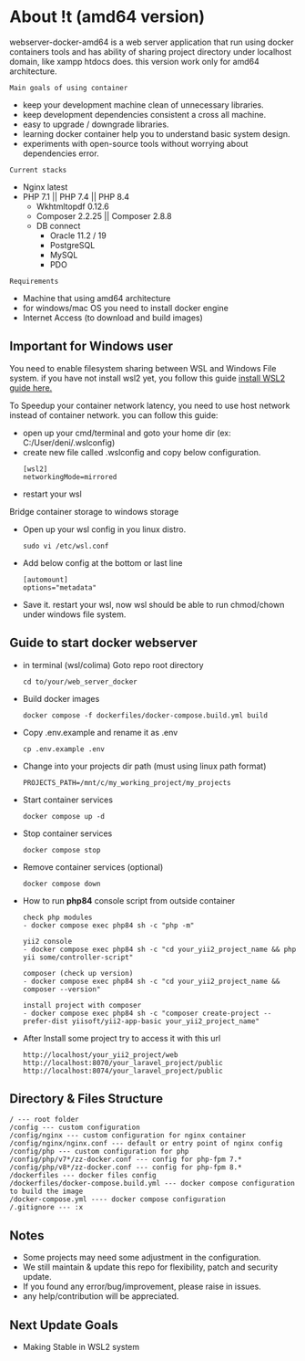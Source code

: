 # About !t (amd64 version)
webserver-docker-amd64 is a web server application that run using docker containers tools and has ability of sharing project directory under localhost domain, like xampp htdocs does. this version work only for amd64 architecture.

`Main goals of using container`
- keep your development machine clean of unnecessary libraries.
- keep development dependencies consistent a cross all machine.
- easy to upgrade / downgrade libraries.
- learning docker container help you to understand basic system design.
- experiments with open-source tools without worrying about dependencies error.

`Current stacks`
- Nginx latest
- PHP 7.1 || PHP 7.4 || PHP 8.4
    - Wkhtmltopdf 0.12.6
    - Composer 2.2.25 || Composer 2.8.8
    - DB connect
        - Oracle 11.2 / 19
        - PostgreSQL
        - MySQL
        - PDO

`Requirements`
- Machine that using amd64 architecture
- for windows/mac OS you need to install docker engine
- Internet Access (to download and build images)

## Important for Windows user
You need to enable filesystem sharing between WSL and Windows File system. if you have not install wsl2 yet, you follow this guide [install WSL2 guide here.](config/wsl/README.md)

To Speedup your container network latency, you need to use host network instead of container network. you can follow this guide:
- open up your cmd/terminal and goto your home dir (ex: C:/User/deni/.wslconfig)
- create new file called .wslconfig and copy below configuration.
    ```
    [wsl2]
    networkingMode=mirrored
    ```
- restart your wsl

Bridge container storage to windows storage
- Open up your wsl config in you linux distro.
    ```
    sudo vi /etc/wsl.conf
    ```
- Add below config at the bottom or last line
    ```
    [automount]
    options="metadata"
    ```
- Save it. restart your wsl, now wsl should be able to run chmod/chown under windows file system.


## Guide to start docker webserver
- in terminal (wsl/colima) Goto repo root directory

  ```
  cd to/your/web_server_docker
  ```

- Build docker images

  ```
  docker compose -f dockerfiles/docker-compose.build.yml build
  ```

- Copy .env.example and rename it as .env

  ```
  cp .env.example .env
  ```
- Change into your projects dir path (must using linux path format)

  ```
  PROJECTS_PATH=/mnt/c/my_working_project/my_projects
  ```

- Start container services
  ```
  docker compose up -d
  ```

- Stop container services
  ```
  docker compose stop
  ```

- Remove container services (optional)
  ```
  docker compose down
  ```

- How to run **php84** console script from outside container
  ```
  check php modules
  - docker compose exec php84 sh -c "php -m"

  yii2 console
  - docker compose exec php84 sh -c "cd your_yii2_project_name && php yii some/controller-script"

  composer (check up version)
  - docker compose exec php84 sh -c "cd your_yii2_project_name && composer --version"

  install project with composer
  - docker compose exec php84 sh -c "composer create-project --prefer-dist yiisoft/yii2-app-basic your_yii2_project_name"
  ```

- After Install some project try to access it with this url
  ```
  http://localhost/your_yii2_project/web
  http://localhost:8070/your_laravel_project/public
  http://localhost:8074/your_laravel_project/public
  ```

## Directory & Files Structure
```
/ --- root folder
/config --- custom configuration
/config/nginx --- custom configuration for nginx container
/config/nginx/nginx.conf --- default or entry point of nginx config
/config/php --- custom configuration for php
/config/php/v7*/zz-docker.conf --- config for php-fpm 7.*
/config/php/v8*/zz-docker.conf --- config for php-fpm 8.*
/dockerfiles --- docker files config
/dockerfiles/docker-compose.build.yml --- docker compose configuration to build the image
/docker-compose.yml ---- docker compose configuration
/.gitignore --- :x

```

## Notes
- Some projects may need some adjustment in the configuration.
- We still maintain & update this repo for flexibility, patch and security update.
- If you found any error/bug/improvement, please raise in issues.
- any help/contribution will be appreciated.

## Next Update Goals
- Making Stable in WSL2 system
